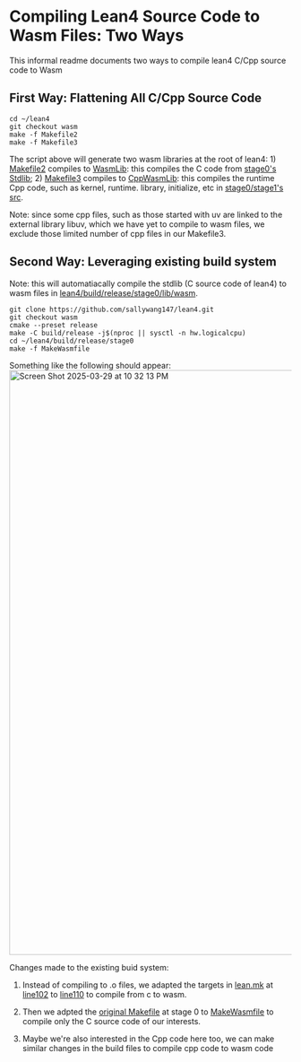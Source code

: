 # Compiling Lean4 Source Code to Wasm Files: Two Ways 

This informal readme documents two ways to compile lean4 C/Cpp source code to Wasm

## First Way: Flattening All C/Cpp Source Code 

```
cd ~/lean4
git checkout wasm
make -f Makefile2
make -f Makefile3
```
The script above will generate two wasm libraries at the root of lean4: 1) [Makefile2](https://github.com/sallywang147/lean4/blob/wasm/Makefile2)  compiles to [WasmLib](https://github.com/sallywang147/lean4/tree/wasm/WasmLib): this compiles the C code from [stage0's Stdlib](https://github.com/sallywang147/lean4/tree/wasm/stage0/stdlib); 2) [Makefile3](https://github.com/sallywang147/lean4/blob/wasm/Makefile3) compiles to [CppWasmLib](https://github.com/sallywang147/lean4/tree/wasm/CppWasmLib): this compiles the runtime Cpp code, such as kernel, runtime. library, initialize, etc in [stage0/stage1's src](https://github.com/sallywang147/lean4/tree/wasm/stage0/src). 

Note: since some cpp files, such as those started with uv are linked to the external library libuv, which we have yet to compile to wasm files, we exclude those limited number of cpp files in our Makefile3. 

## Second Way: Leveraging existing build system 

Note: this will automatiacally compile the stdlib (C source code of lean4) to wasm files in [lean4/build/release/stage0/lib/wasm](https://github.com/sallywang147/lean4/tree/wasm/build/release/stage0/lib/wasm). 
```
git clone https://github.com/sallywang147/lean4.git
git checkout wasm
cmake --preset release
make -C build/release -j$(nproc || sysctl -n hw.logicalcpu)
cd ~/lean4/build/release/stage0
make -f MakeWasmfile
```
Something like the following should appear: 
<img width="1043" alt="Screen Shot 2025-03-29 at 10 32 13 PM" src="https://github.com/user-attachments/assets/4bd8a397-ab18-492b-95e4-0f6645b858a6" />

Changes made to the existing buid system: 

1. Instead of compiling to .o files, we adapted the targets in [lean.mk](https://github.com/sallywang147/lean4/blob/wasm/build/release/stage0/share/lean/lean.mk) at [line102](https://github.com/sallywang147/lean4/blob/bf3565b3fc0b9626417afa0b41ed79fe0dc06d1f/build/release/stage0/share/lean/lean.mk#L102) to [line110](https://github.com/sallywang147/lean4/blob/bf3565b3fc0b9626417afa0b41ed79fe0dc06d1f/build/release/stage0/share/lean/lean.mk#L110) to compile from c to wasm. 

2. Then we adpted the [original Makefile](https://github.com/sallywang147/lean4/blob/wasm/build/release/stage0/Makefile) at stage 0 to [MakeWasmfile](https://github.com/sallywang147/lean4/blob/wasm/build/release/stage0/MakeWasmfile) to compile only the C source code of our interests.

3. Maybe we're also interested in the Cpp code here too, we can make similar changes in the build files to compile cpp code to wasm code
